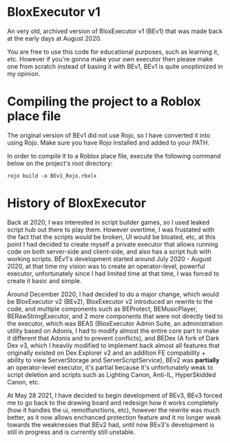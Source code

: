 # BloxExecutor v1
An very old, archived version of BloxExecutor v1 (BEv1) that was made back at the early days at August 2020.

You are free to use this code for educational purposes, such as learning it, etc. However if you're gonna make your own executor then please make one from scratch instead of basing it with BEv1, BEv1 is quite unoptimized in my opinion.

# Compiling the project to a Roblox place file
The original version of BEv1 did not use Rojo, so I have converted it into using Rojo.
Make sure you have Rojo installed and added to your PATH.

In order to compile it to a Roblox place file, execute the following command below on the project's root directory:
```
rojo build -o BEv1_Rojo.rbxlx
```

# History of BloxExecutor
Back at 2020, I was interested in script builder games, so I used leaked script hub out there to play them.
However overtime, I was frustated with the fact that the scripts would be broken, UI would be bloated, etc, at this point I had decided to create myself a private executor that allows running code on both server-side and client-side, and also has a script hub with working scripts.
BEv1's development started around July 2020 - August 2020, at that time my vision was to create an operator-level, powerful executor, unfortunately since I had limited time at that time, I was forced to create it basic and simple.

Around December 2020, I had decided to do a major change, which would be BloxExecutor v2 (BEv2), BloxExecutor v2 introduced an rewrite to the code, and multiple components such as BEProtect, BEMusicPlayer, BERawStringExecutor, and 2 more components that were not directly tied to the executor, which was BEAS (BloxExecutor Admin Suite, an administration utility based on Adonis, I had to modify almost the entire core part to make it different that Adonis and to prevent conflicts), and BEDex (A fork of Dark Dex v3, which I heavily modified to implement back almost all features that originally existed on Dex Explorer v2 and an addition FE compability + ability to view ServerStorage and ServerScriptService), BEv2 was **partially** an operator-level executor, it's partial because it's unfortunately weak to script deletion and scripts such as Lighting Canon, Anti-IL, HyperSkidded Canon, etc.

At May 28 2021, I have decided to begin development of BEv3, BEv3 forced me to go back to the drawing board and redesign how it works completely (how it handles the ui, remotfunctions, etc), however the rewrite was much better, as it now allows enchanced protection feature and it no longer weak towards the weaknesses that BEv2 had, until now BEv3's development is still in progress and is currently still unstable.
